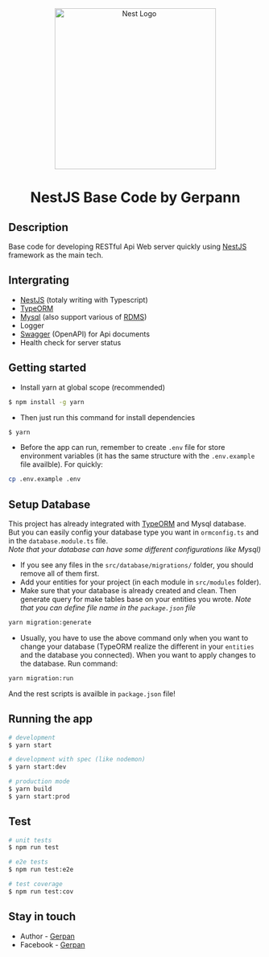 <div align="center">
  <a href="http://nestjs.com/" target="blank"><img src="https://nestjs.com/img/logo_text.svg" width="320" alt="Nest Logo" /></a>
  <h1>NestJS Base Code by Gerpann</h1>
</div>


## Description
Base code for developing RESTful Api Web server quickly using [NestJS](https://nestjs.com/) framework as the main tech.


## Intergrating
* [NestJS](https://nestjs.com) (totaly writing with Typescript)
* [TypeORM](https://typeorm.io/)
* [Mysql](https://www.mysql.com/) (also support various of [RDMS](https://en.wikipedia.org/wiki/RDMS))
* Logger
* [Swagger](https://swagger.io/) (OpenAPI) for Api documents
* Health check for server status


## Getting started
* Install yarn at global scope (recommended)
```bash
$ npm install -g yarn
```
* Then just run this command for install dependencies
```bash
$ yarn
```
* Before the app can run, remember to create `.env` file for store environment variables (it has the same structure with the `.env.example` file availble).
For quickly:
```bash
cp .env.example .env
```


## Setup Database
This project has already integrated with [TypeORM](https://typeorm.io/) and Mysql database.<br/>
But you can easily config your database type you want in `ormconfig.ts` and in the `database.module.ts` file.<br/>
*Note that your database can have some different configurations like Mysql)*
* If you see any files in the `src/database/migrations/` folder, you should remove all of them first.
* Add your entities for your project (in each module in `src/modules` folder).
* Make sure that your database is already created and clean. Then generate query for make tables base on your entities you wrote. *Note that you can define file name in the `package.json` file*
```bash
yarn migration:generate
```
* Usually, you have to use the above command only when you want to change your database (TypeORM realize the different in your `entities` and the database you connected). When you want to apply changes to the database. Run command:
```bash
yarn migration:run
```
And the rest scripts is availble in `package.json` file! 


## Running the app

```bash
# development
$ yarn start

# development with spec (like nodemon)
$ yarn start:dev

# production mode
$ yarn build
$ yarn start:prod
```


## Test

```bash
# unit tests
$ npm run test

# e2e tests
$ npm run test:e2e

# test coverage
$ npm run test:cov
```


## Stay in touch

* Author - [Gerpan](https://github.com/gerpann)
* Facebook - [Gerpan](https://www.facebook.com/gerpan.4701)